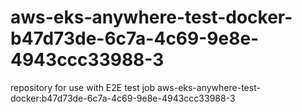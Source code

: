 # aws-eks-anywhere-test-docker-b47d73de-6c7a-4c69-9e8e-4943ccc33988-3
repository for use with E2E test job aws-eks-anywhere-test-docker:b47d73de-6c7a-4c69-9e8e-4943ccc33988-3
